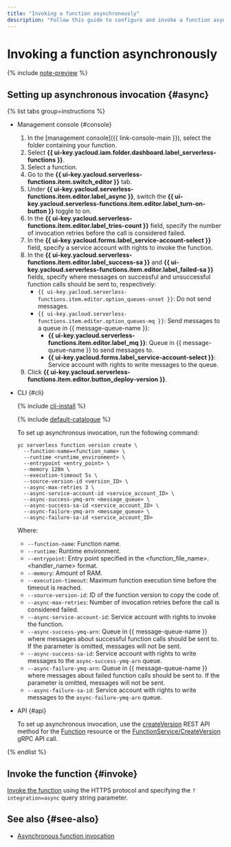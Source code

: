 ```yaml
---
title: "Invoking a function asynchronously"
description: "Follow this guide to configure and invoke a function asynchronously."
---
```


# Invoking a function asynchronously

{% include [note-preview](../../../_includes/note-preview.md) %}

## Setting up asynchronous invocation {#async}

{% list tabs group=instructions %}

- Management console {#console}

    1. In the [management console]({{ link-console-main }}), select the folder containing your function.
    1. Select **{{ ui-key.yacloud.iam.folder.dashboard.label_serverless-functions }}**.
    1. Select a function.
    1. Go to the **{{ ui-key.yacloud.serverless-functions.item.switch_editor }}** tab.
    1. Under **{{ ui-key.yacloud.serverless-functions.item.editor.label_async }}**, switch the **{{ ui-key.yacloud.serverless-functions.item.editor.label_turn-on-button }}** toggle to on.
    1. In the **{{ ui-key.yacloud.serverless-functions.item.editor.label_tries-count }}** field, specify the number of invocation retries before the call is considered failed.
    1. In the **{{ ui-key.yacloud.forms.label_service-account-select }}** field, specify a service account with rights to invoke the function.
    1. In the **{{ ui-key.yacloud.serverless-functions.item.editor.label_success-sa }}** and **{{ ui-key.yacloud.serverless-functions.item.editor.label_failed-sa }}** fields, specify where messages on successful and unsuccessful function calls should be sent to, respectively:
        * `{{ ui-key.yacloud.serverless-functions.item.editor.option_queues-unset }}`: Do not send messages.
        * `{{ ui-key.yacloud.serverless-functions.item.editor.option_queues-mq }}`: Send messages to a queue in {{ message-queue-name }}:
            * **{{ ui-key.yacloud.serverless-functions.item.editor.label_mq }}**: Queue in {{ message-queue-name }} to send messages to.
            * **{{ ui-key.yacloud.forms.label_service-account-select }}**: Service account with rights to write messages to the queue.
    1. Click **{{ ui-key.yacloud.serverless-functions.item.editor.button_deploy-version }}**.

- CLI {#cli}

    {% include [cli-install](../../../_includes/cli-install.md) %}

    {% include [default-catalogue](../../../_includes/default-catalogue.md) %}

    To set up asynchronous invocation, run the following command:

    ```
    yc serverless function version create \
      --function-name=<function_name> \
      --runtime <runtime_environment> \
      --entrypoint <entry_point> \
      --memory 128m \
      --execution-timeout 5s \
      --source-version-id <version_ID> \
      --async-max-retries 3 \
      --async-service-account-id <service_account_ID> \
      --async-success-ymq-arn <message_queue> \
      --async-success-sa-id <service_account_ID> \
      --async-failure-ymq-arn <message_queue> \
      --async-failure-sa-id <service_account_ID>
    ```
    Where:

    * `--function-name`: Function name.
    * `--runtime`: Runtime environment.
    * `--entrypoint`: Entry point specified in the <function_file_name>.<handler_name> format.
    * `--memory`: Amount of RAM.
    * `--execution-timeout`: Maximum function execution time before the timeout is reached.
    * `--source-version-id`: ID of the function version to copy the code of.
    * `--async-max-retries`: Number of invocation retries before the call is considered failed.
    * `--async-service-account-id`: Service account with rights to invoke the function.
    * `--async-success-ymq-arn`: Queue in {{ message-queue-name }} where messages about successful function calls should be sent to. If the parameter is omitted, messages will not be sent.
    * `--async-success-sa-id`: Service account with rights to write messages to the `async-success-ymq-arn` queue.
    * `--async-failure-ymq-arn`: Queue in {{ message-queue-name }} where messages about failed function calls should be sent to. If the parameter is omitted, messages will not be sent.
    * `--async-failure-sa-id`: Service account with rights to write messages to the `async-failure-ymq-arn` queue.

- API {#api}

    To set up asynchronous invocation, use the [createVersion](../../functions/api-ref/Function/createVersion.md) REST API method for the [Function](../../functions/api-ref/Function/index.md) resource or the [FunctionService/CreateVersion](../../functions/api-ref/grpc/function_service.md#CreateVersion) gRPC API call.

{% endlist %}

## Invoke the function {#invoke}

[Invoke the function](function-invoke.md) using the HTTPS protocol and specifying the `?integration=async` query string parameter.

## See also {#see-also}

* [Asynchronous function invocation](../../concepts/function-invoke-async.md)

